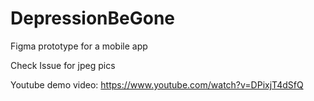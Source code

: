 # DepressionBeGone
Figma prototype for a mobile app

Check Issue for jpeg pics

Youtube demo video: https://www.youtube.com/watch?v=DPixjT4dSfQ
